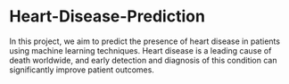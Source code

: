 # Heart-Disease-Prediction
In this project, we aim to predict the presence of heart disease in patients using
machine learning techniques. Heart disease is a leading cause of death worldwide,
and early detection and diagnosis of this condition can significantly improve patient
outcomes.
